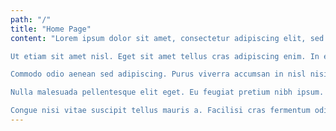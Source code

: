 ```yaml
---
path: "/"
title: "Home Page"
content: "Lorem ipsum dolor sit amet, consectetur adipiscing elit, sed do eiusmod tempor incididunt ut labore et dolore magna aliqua. Vulputate ut pharetra sit amet aliquam id. Pretium quam vulputate dignissim suspendisse in est ante. Enim praesent elementum facilisis leo vel. In egestas erat imperdiet sed. Vitae semper quis lectus nulla at volutpat diam. Eget nunc scelerisque viverra mauris in. Erat imperdiet sed euismod nisi porta lorem mollis aliquam. Aliquam sem fringilla ut morbi tincidunt. Magna fermentum iaculis eu non diam phasellus vestibulum. Auctor augue mauris augue neque gravida in. Suspendisse faucibus interdum posuere lorem ipsum dolor sit amet. Nec ullamcorper sit amet risus nullam eget.

Ut etiam sit amet nisl. Eget sit amet tellus cras adipiscing enim. In egestas erat imperdiet sed euismod nisi porta. Iaculis nunc sed augue lacus. Tristique magna sit amet purus gravida. Quam adipiscing vitae proin sagittis nisl rhoncus mattis. Eu mi bibendum neque egestas congue quisque egestas. Lacinia quis vel eros donec ac odio tempor orci dapibus. Purus in mollis nunc sed. Nulla aliquet enim tortor at auctor urna nunc id. Risus at ultrices mi tempus imperdiet nulla malesuada pellentesque elit. Morbi blandit cursus risus at ultrices mi tempus imperdiet. Consectetur libero id faucibus nisl tincidunt eget nullam non nisi. Tincidunt dui ut ornare lectus sit amet. Adipiscing elit ut aliquam purus sit amet. Cras semper auctor neque vitae tempus quam pellentesque nec nam. Vitae purus faucibus ornare suspendisse sed nisi lacus sed. Auctor urna nunc id cursus metus.

Commodo odio aenean sed adipiscing. Purus viverra accumsan in nisl nisi scelerisque eu ultrices. Quam vulputate dignissim suspendisse in est ante in nibh. Est ante in nibh mauris cursus. Sagittis vitae et leo duis ut diam quam nulla. Etiam tempor orci eu lobortis elementum nibh tellus molestie. Justo laoreet sit amet cursus sit amet dictum sit. Suscipit tellus mauris a diam maecenas sed. Feugiat scelerisque varius morbi enim nunc faucibus. Eu tincidunt tortor aliquam nulla facilisi cras fermentum. Turpis massa sed elementum tempus. Fames ac turpis egestas integer eget aliquet nibh praesent tristique. Vel pretium lectus quam id leo in vitae turpis.

Nulla malesuada pellentesque elit eget. Eu feugiat pretium nibh ipsum. Commodo odio aenean sed adipiscing diam. Pellentesque id nibh tortor id aliquet lectus proin nibh. Tristique risus nec feugiat in fermentum posuere. Eget egestas purus viverra accumsan in nisl nisi scelerisque eu. Pretium aenean pharetra magna ac placerat vestibulum lectus mauris. Aliquet lectus proin nibh nisl condimentum id. Sodales neque sodales ut etiam sit amet. Lectus quam id leo in vitae.

Congue nisi vitae suscipit tellus mauris a. Facilisi cras fermentum odio eu feugiat pretium. Sodales neque sodales ut etiam sit. Sem integer vitae justo eget magna fermentum iaculis eu. Mattis ullamcorper velit sed ullamcorper morbi tincidunt. Convallis posuere morbi leo urna molestie at. Dignissim enim sit amet venenatis. Metus vulputate eu scelerisque felis. Urna et pharetra pharetra massa massa ultricies mi. Ut tortor pretium viverra suspendisse potenti. Faucibus purus in massa tempor nec feugiat. Volutpat blandit aliquam etiam erat. Turpis cursus in hac habitasse platea dictumst quisque sagittis purus. Pretium vulputate sapien nec sagittis aliquam malesuada bibendum. Fusce ut placerat orci nulla pellentesque dignissim. Volutpat lacus laoreet non curabitur. Integer malesuada nunc vel risus. Quisque egestas diam in arcu. Tempor nec feugiat nisl pretium fusce id velit. Ut consequat semper viverra nam libero justo laoreet."
---
```

